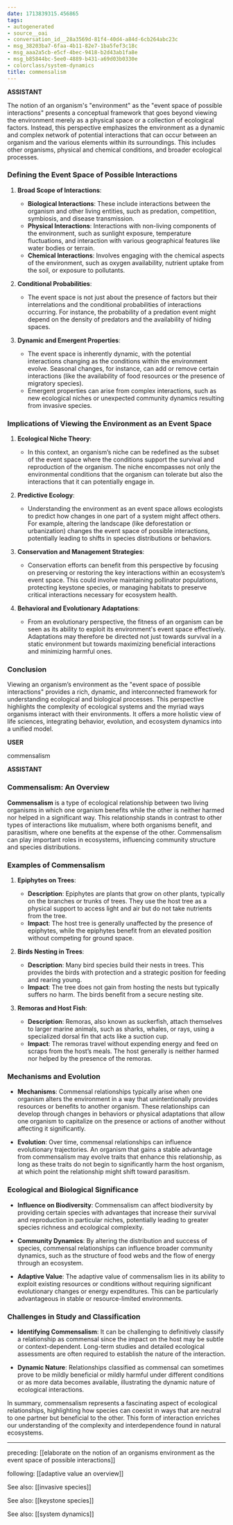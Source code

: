 ```yaml
---
date: 1713839315.456865
tags:
- autogenerated
- source__oai
- conversation_id__28a3569d-81f4-40d4-a84d-6cb264abc23c
- msg_38203ba7-6faa-4b11-82e7-1ba5fef3c18c
- msg_aaa2a5cb-e5cf-4bec-9418-b2d43ab1fa8e
- msg_b85844bc-5ee0-4889-b431-a69d03b0330e
- colorclass/system-dynamics
title: commensalism
---
```


**ASSISTANT**

The notion of an organism's "environment" as the "event space of possible interactions" presents a conceptual framework that goes beyond viewing the environment merely as a physical space or a collection of ecological factors. Instead, this perspective emphasizes the environment as a dynamic and complex network of potential interactions that can occur between an organism and the various elements within its surroundings. This includes other organisms, physical and chemical conditions, and broader ecological processes.

### Defining the Event Space of Possible Interactions

1. **Broad Scope of Interactions**:
   - **Biological Interactions**: These include interactions between the organism and other living entities, such as predation, competition, symbiosis, and disease transmission.
   - **Physical Interactions**: Interactions with non-living components of the environment, such as sunlight exposure, temperature fluctuations, and interaction with various geographical features like water bodies or terrain.
   - **Chemical Interactions**: Involves engaging with the chemical aspects of the environment, such as oxygen availability, nutrient uptake from the soil, or exposure to pollutants.

2. **Conditional Probabilities**:
   - The event space is not just about the presence of factors but their interrelations and the conditional probabilities of interactions occurring. For instance, the probability of a predation event might depend on the density of predators and the availability of hiding spaces.

3. **Dynamic and Emergent Properties**:
   - The event space is inherently dynamic, with the potential interactions changing as the conditions within the environment evolve. Seasonal changes, for instance, can add or remove certain interactions (like the availability of food resources or the presence of migratory species).
   - Emergent properties can arise from complex interactions, such as new ecological niches or unexpected community dynamics resulting from invasive species.

### Implications of Viewing the Environment as an Event Space

1. **Ecological Niche Theory**:
   - In this context, an organism’s niche can be redefined as the subset of the event space where the conditions support the survival and reproduction of the organism. The niche encompasses not only the environmental conditions that the organism can tolerate but also the interactions that it can potentially engage in.

2. **Predictive Ecology**:
   - Understanding the environment as an event space allows ecologists to predict how changes in one part of a system might affect others. For example, altering the landscape (like deforestation or urbanization) changes the event space of possible interactions, potentially leading to shifts in species distributions or behaviors.

3. **Conservation and Management Strategies**:
   - Conservation efforts can benefit from this perspective by focusing on preserving or restoring the key interactions within an ecosystem’s event space. This could involve maintaining pollinator populations, protecting keystone species, or managing habitats to preserve critical interactions necessary for ecosystem health.

4. **Behavioral and Evolutionary Adaptations**:
   - From an evolutionary perspective, the fitness of an organism can be seen as its ability to exploit its environment's event space effectively. Adaptations may therefore be directed not just towards survival in a static environment but towards maximizing beneficial interactions and minimizing harmful ones.

### Conclusion

Viewing an organism’s environment as the "event space of possible interactions" provides a rich, dynamic, and interconnected framework for understanding ecological and biological processes. This perspective highlights the complexity of ecological systems and the myriad ways organisms interact with their environments. It offers a more holistic view of life sciences, integrating behavior, evolution, and ecosystem dynamics into a unified model.


**USER**

commensalism


**ASSISTANT**

### Commensalism: An Overview

**Commensalism** is a type of ecological relationship between two living organisms in which one organism benefits while the other is neither harmed nor helped in a significant way. This relationship stands in contrast to other types of interactions like mutualism, where both organisms benefit, and parasitism, where one benefits at the expense of the other. Commensalism can play important roles in ecosystems, influencing community structure and species distributions.

### Examples of Commensalism

1. **Epiphytes on Trees**:
   - **Description**: Epiphytes are plants that grow on other plants, typically on the branches or trunks of trees. They use the host tree as a physical support to access light and air but do not take nutrients from the tree.
   - **Impact**: The host tree is generally unaffected by the presence of epiphytes, while the epiphytes benefit from an elevated position without competing for ground space.

2. **Birds Nesting in Trees**:
   - **Description**: Many bird species build their nests in trees. This provides the birds with protection and a strategic position for feeding and rearing young.
   - **Impact**: The tree does not gain from hosting the nests but typically suffers no harm. The birds benefit from a secure nesting site.

3. **Remoras and Host Fish**:
   - **Description**: Remoras, also known as suckerfish, attach themselves to larger marine animals, such as sharks, whales, or rays, using a specialized dorsal fin that acts like a suction cup.
   - **Impact**: The remoras travel without expending energy and feed on scraps from the host’s meals. The host generally is neither harmed nor helped by the presence of the remoras.

### Mechanisms and Evolution

- **Mechanisms**: Commensal relationships typically arise when one organism alters the environment in a way that unintentionally provides resources or benefits to another organism. These relationships can develop through changes in behaviors or physical adaptations that allow one organism to capitalize on the presence or actions of another without affecting it significantly.
  
- **Evolution**: Over time, commensal relationships can influence evolutionary trajectories. An organism that gains a stable advantage from commensalism may evolve traits that enhance this relationship, as long as these traits do not begin to significantly harm the host organism, at which point the relationship might shift toward parasitism.

### Ecological and Biological Significance

- **Influence on Biodiversity**: Commensalism can affect biodiversity by providing certain species with advantages that increase their survival and reproduction in particular niches, potentially leading to greater species richness and ecological complexity.
  
- **Community Dynamics**: By altering the distribution and success of species, commensal relationships can influence broader community dynamics, such as the structure of food webs and the flow of energy through an ecosystem.

- **Adaptive Value**: The adaptive value of commensalism lies in its ability to exploit existing resources or conditions without requiring significant evolutionary changes or energy expenditures. This can be particularly advantageous in stable or resource-limited environments.

### Challenges in Study and Classification

- **Identifying Commensalism**: It can be challenging to definitively classify a relationship as commensal since the impact on the host may be subtle or context-dependent. Long-term studies and detailed ecological assessments are often required to establish the nature of the interaction.
  
- **Dynamic Nature**: Relationships classified as commensal can sometimes prove to be mildly beneficial or mildly harmful under different conditions or as more data becomes available, illustrating the dynamic nature of ecological interactions.

In summary, commensalism represents a fascinating aspect of ecological relationships, highlighting how species can coexist in ways that are neutral to one partner but beneficial to the other. This form of interaction enriches our understanding of the complexity and interdependence found in natural ecosystems.


---

preceding: [[elaborate on the notion of an organisms environment as the event space of possible interactions]]  


following: [[adaptive value an overview]]

See also: [[invasive species]]


See also: [[keystone species]]


See also: [[system dynamics]]